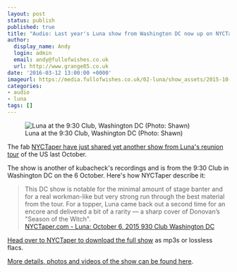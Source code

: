 ```yaml
---
layout: post
status: publish
published: true
title: "Audio: Last year's Luna show from Washington DC now up on NYCTaper"
author:
  display_name: Andy
  login: admin
  email: andy@fullofwishes.co.uk
  url: http://www.grange85.co.uk
date: '2016-03-12 13:00:00 +0000'
imageurl: https://media.fullofwishes.co.uk/02-luna/show_assets/2015-10-06/2015-10-06-luna-930-washingtondc-shawn-01.jpg
categories:
- audio
- luna
tags: []
---
```

<figure class="caption aligncenter"><img src="https://media.fullofwishes.co.uk/02-luna/show_assets/2015-10-06/2015-10-06-luna-930-washingtondc-shawn-01.jpg" alt="Luna at the 9:30 Club, Washington DC (Photo: Shawn)" /><figcaption class="caption-text">Luna at the 9:30 Club, Washington DC (Photo: Shawn)</figcaption></figure>

<p class="lead">The fab <a href="http://www.nyctaper.com/2016/03/luna-october-6-2015-930-club-washington-dc/">NYCTaper have just shared yet another show from Luna's reunion tour</a> of the US last October.</p>
<p>The show is another of kubacheck's recordings and is from the 9:30 Club in Washington DC on the 6 October. Here's how NYCTaper describe it:</p>
<blockquote>This DC show is notable for the minimal amount of stage banter and for a real workman-like but very strong run through the best material from the tour. For a topper, Luna came back out a second time for an encore and delivered a bit of a rarity — a sharp cover of Donovan’s "Season of the Witch".
<footer><a href="http://www.nyctaper.com/2016/03/luna-october-6-2015-930-club-washington-dc/">NYCTaper.com - Luna: October 6, 2015 930 Club Washington DC</a></footer></blockquote>
<p><a href="http://www.nyctaper.com/2016/03/luna-october-6-2015-930-club-washington-dc/">Head over to NYCTaper to download the full show</a> as mp3s or lossless flacs.</p>
<p><a href="/database/luna/shows/2015/2015-10-06-luna-930-club-washington-dc-usa/">More details, photos and videos of the show can be found here</a>.</p>


